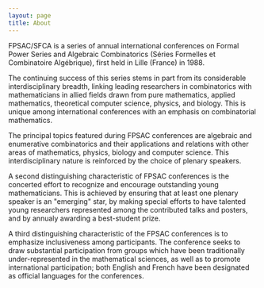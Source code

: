 ```yaml
---
layout: page
title: About
---
```


FPSAC/SFCA is a series of annual international conferences on Formal
Power Series and Algebraic Combinatorics (Séries Formelles et
Combinatoire Algébrique), first held in Lille (France) in 1988.

The continuing success of this series stems in part from its
considerable interdisciplinary breadth, linking leading researchers
in combinatorics with mathematicians in allied fields
drawn from pure mathematics, applied mathematics, theoretical computer
science, physics, and biology. This is unique among international
conferences with an emphasis on combinatorial mathematics.

The principal topics featured during FPSAC conferences are algebraic
and enumerative combinatorics and their applications and relations
with other areas of mathematics, physics, biology and computer
science. This interdisciplinary nature is reinforced by the choice of
plenary speakers.

A second distinguishing characteristic of FPSAC conferences is the
concerted effort to recognize and encourage outstanding young
mathematicians.  This is achieved by ensuring that at least one
plenary speaker is an "emerging" star, by making special
efforts to have talented young researchers represented among the
contributed talks and posters, and by annualy awarding a best-student
prize.

A third distinguishing characteristic of the FPSAC conferences is to
emphasize inclusiveness among participants. The conference seeks to draw 
substantial participation from groups which have been traditionally
under-represented in the mathematical sciences, as well as to promote
international participation; both English and French have been
designated as official languages for the conferences.
